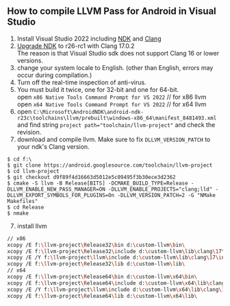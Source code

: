 ## How to compile LLVM Pass for Android in Visual Studio

1. Install Visual Studio 2022 including [NDK](https://learn.microsoft.com/en-us/cpp/cross-platform/install-visual-cpp-for-cross-platform-mobile-development?view=msvc-170) and [Clang](https://learn.microsoft.com/en-us/cpp/build/clang-support-msbuild?view=msvc-170)
2. [Upgrade NDK](https://github.com/codetronik/CodetronikPass/blob/main/doc/UpgradeVisualStudioNDK.md) to r26-rc1 with Clang 17.0.2<br>
The reason is that Visual Studio sdk does not support Clang 16 or lower versions.
3. change your system locale to English. (other than English, errors may occur during compilation.)
4. Turn off the real-time inspection of anti-virus.
5. You must build it twice, one for 32-bit and one for 64-bit.<br>
   open ```x86 Native Tools Command Prompt for VS 2022``` // for x86 llvm<br>
   open ```x64 Native Tools Command Prompt for VS 2022``` // for x64 llvm
6. open ```C:\Microsoft\AndroidNDK\android-ndk-r23c\toolchains\llvm/prebuilt\windows-x86_64\manifest_8481493.xml``` and find string ```project path="toolchain/llvm-project"``` and check the revision.
7. download and compile llvm. Make sure to fix ```DLLVM_VERSION_PATCH``` to your ndk's Clang version.
```
$ cd f:\
$ git clone https://android.googlesource.com/toolchain/llvm-project
$ cd llvm-project
$ git checkout d9f89f4d16663d5012e5c09495f3b30ece3d2362
$ cmake -S llvm -B Release[BITS] -DCMAKE_BUILD_TYPE=Release -DLLVM_ENABLE_NEW_PASS_MANAGER=ON -DLLVM_ENABLE_PROJECTS="clang;lld" -DLLVM_EXPORT_SYMBOLS_FOR_PLUGINS=On -DLLVM_VERSION_PATCH=2 -G "NMake Makefiles"
$ cd Release
$ nmake
```
7. install llvm
```sh
// x86
xcopy /E f:\llvm-project\Release32\bin d:\custom-llvm\bin\
xcopy /E f:\llvm-project\Release32\include d:\custom-llvm\lib\clang\17\include\
xcopy /E /Y f:\llvm-project\llvm\include d:\custom-llvm\lib\clang\17\include\
xcopy /E f:\llvm-project\Release32\lib d:\custom-llvm\lib\
// x64
xcopy /E f:\llvm-project\Release64\bin d:\custom-llvm\x64\bin\
xcopy /E f:\llvm-project\Release64\include d:\custom-llvm\x64\lib\clang\17\include\
xcopy /E /Y f:\llvm-project\llvm\include d:\custom-llvm\x64\lib\clang\17\include\
xcopy /E f:\llvm-project\Release64\lib d:\custom-llvm\x64\lib\
```
